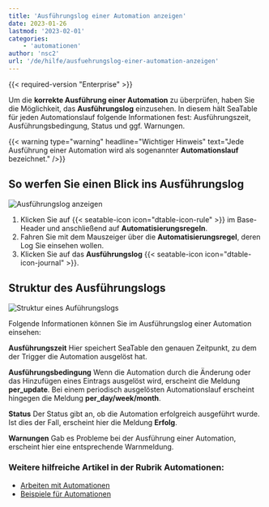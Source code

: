 ```yaml
---
title: 'Ausführungslog einer Automation anzeigen'
date: 2023-01-26
lastmod: '2023-02-01'
categories:
    - 'automationen'
author: 'nsc2'
url: '/de/hilfe/ausfuehrungslog-einer-automation-anzeigen'
---
```


{{< required-version "Enterprise" >}}

Um die **korrekte Ausführung einer Automation** zu überprüfen, haben Sie die Möglichkeit, das **Ausführungslog** einzusehen. In diesem hält SeaTable für jeden Automationslauf folgende Informationen fest: Ausführungszeit, Ausführungsbedingung, Status und ggf. Warnungen.

{{< warning  type="warning" headline="Wichtiger Hinweis"  text="Jede Ausführung einer Automation wird als sogenannter **Automationslauf** bezeichnet." />}}

## So werfen Sie einen Blick ins Ausführungslog

![Ausführungslog anzeigen](https://seatable.io/wp-content/uploads/2022/12/open-an-automation-log.png)

1. Klicken Sie auf {{< seatable-icon icon="dtable-icon-rule" >}} im Base-Header und anschließend auf **Automatisierungsregeln**.
2. Fahren Sie mit dem Mauszeiger über die **Automatisierungsregel**, deren Log Sie einsehen wollen.
3. Klicken Sie auf das **Ausführungslog** {{< seatable-icon icon="dtable-icon-journal" >}}.

## Struktur des Ausführungslogs

![Struktur eines Auführungslogs](https://seatable.io/wp-content/uploads/2022/12/structure-of-an-automation-log-newest.png)

Folgende Informationen können Sie im Ausführungslog einer Automation einsehen:

**Ausführungszeit** Hier speichert SeaTable den genauen Zeitpunkt, zu dem der Trigger die Automation ausgelöst hat.

**Ausführungsbedingung** Wenn die Automation durch die Änderung oder das Hinzufügen eines Eintrags ausgelöst wird, erscheint die Meldung **per_update**. Bei einem periodisch ausgelösten Automationslauf erscheint hingegen die Meldung **per_day/week/month**.

**Status** Der Status gibt an, ob die Automation erfolgreich ausgeführt wurde. Ist dies der Fall, erscheint hier die Meldung **Erfolg**.

**Warnungen** Gab es Probleme bei der Ausführung einer Automation, erscheint hier eine entsprechende Warnmeldung.

### Weitere hilfreiche Artikel in der Rubrik Automationen:

- [Arbeiten mit Automationen](https://seatable.io/docs-category/arbeiten-mit-automationen/)
- [Beispiele für Automationen](https://seatable.io/docs-category/beispiele-fuer-automationen/)
